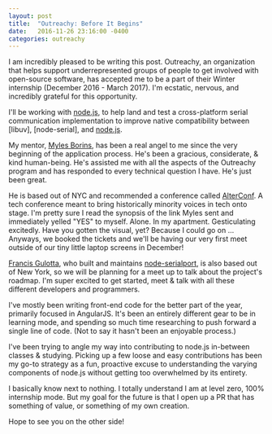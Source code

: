 ```yaml
---
layout: post
title:  "Outreachy: Before It Begins"
date:   2016-11-26 23:16:00 -0400
categories: outreachy
---
```


I am incredibly pleased to be writing this post. Outreachy, an organization
that helps support underrepresented groups of people to get involved with
open-source software, has accepted me to be a part of their
Winter internship (December 2016 - March 2017). I'm ecstatic, nervous, and
incredibly grateful for this opportunity.

I'll be working with [node.js], to help land and test a cross-platform serial
communication implementation to improve native compatibility between [libuv],
[node-serial], and [node.js].

My mentor, [Myles Borins], has been a real angel to me since the very beginning
of the application process. He's been a gracious, considerate, & kind
human-being. He's assisted me with all the aspects of the Outreachy program and
has responded to every technical question I have. He's just been great.

He is based out of NYC and recommended a conference called [AlterConf]. A tech
conference meant to bring historically minority voices in tech onto stage. I'm
pretty sure I read the synopsis of the link Myles sent and immediately yelled
"YES" to myself. Alone. In my apartment. Gesticulating excitedly. Have you
gotten the visual, yet? Because I could go on ... Anyways, we booked the
tickets and we'll be having our very first meet outside of our tiny little
laptop screens in December!

[Francis Gulotta], who built and maintains [node-serialport], is also based out
of New York, so we will be planning for a meet up to talk about the project's
roadmap. I'm super excited to get started, meet & talk with all these different
developers and programmers.

I've mostly been writing front-end code for the better part of the year,
primarily focused in AngularJS. It's been an entirely different gear to be in
learning mode, and spending so much time researching to push forward a single
line of code. (Not to say it hasn't been an enjoyable process.)

I've been trying to angle my way into contributing to node.js in-between
classes & studying. Picking up a few loose and easy contributions has been my
go-to strategy as a fun, proactive excuse to understanding the varying
components of node.js without getting too overwhelmed by its entirety.

I basically know next to nothing. I totally understand I am at level zero, 100%
internship mode. But my goal for the future is that I open up a PR that has
something of value, or something of my own creation.

Hope to see you on the other side!

[node.js]: https://nodejs.org/en/
[Myles Borins]: https://twitter.com/thealphanerd
[AlterConf]: https://www.alterconf.com/
[node-serialport]: https://github.com/EmergingTechnologyAdvisors/node-serialport
[Francis Gulotta]: https://twitter.com/reconbot
